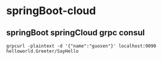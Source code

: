 # springBoot-cloud

## springBoot springCloud grpc consul

````
grpcurl -plaintext -d '{"name":"guosen"}' localhost:9090  helloworld.Greeter/SayHello
````
